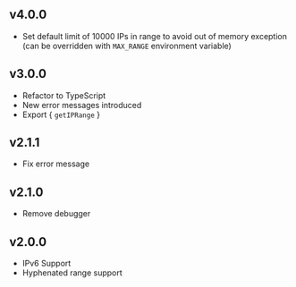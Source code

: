 ## v4.0.0
- Set default limit of 10000 IPs in range to avoid out of memory exception (can be overridden with `MAX_RANGE` environment variable)

## v3.0.0
- Refactor to TypeScript
- New error messages introduced
- Export { `getIPRange` }

## v2.1.1
- Fix error message

## v2.1.0
- Remove debugger

## v2.0.0
- IPv6 Support
- Hyphenated range support
